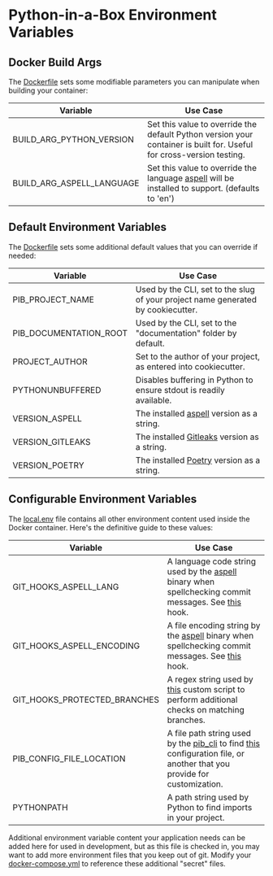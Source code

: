# Python-in-a-Box Environment Variables

## Docker Build Args

The [Dockerfile](../{{cookiecutter.project_slug}}/assets/Dockerfile) sets some modifiable parameters you can manipulate when building your container:

| Variable                     | Use Case                                                                                                              |
|------------------------------|-----------------------------------------------------------------------------------------------------------------------|
| BUILD_ARG_PYTHON_VERSION     | Set this value to override the default Python version your container is built for.  Useful for cross-version testing. |
| BUILD_ARG_ASPELL_LANGUAGE    | Set this value to override the language [aspell](http://aspell.net/) will be installed to support. (defaults to 'en') |

## Default Environment Variables

The [Dockerfile](../{{cookiecutter.project_slug}}/assets/Dockerfile) sets some additional default values that you can override if needed:

| Variable                     | Use Case                                                                               |
|------------------------------|----------------------------------------------------------------------------------------|
| PIB_PROJECT_NAME             | Used by the CLI, set to the slug of your project name generated by cookiecutter.       |
| PIB_DOCUMENTATION_ROOT       | Used by the CLI, set to the "documentation" folder by default.                         |
| PROJECT_AUTHOR               | Set to the author of your project, as entered into cookiecutter.                       |
| PYTHONUNBUFFERED             | Disables buffering in Python to ensure stdout is readily available.                    |
| VERSION_ASPELL               | The installed [aspell](http://aspell.net/) version as a string.                        |
| VERSION_GITLEAKS             | The installed [Gitleaks](https://github.com/zricethezav/gitleaks) version as a string. |
| VERSION_POETRY               | The installed [Poetry](https://python-poetry.org/) version as a string.                |

## Configurable Environment Variables

The [local.env](../{{cookiecutter.project_slug}}/assets/local.env) file contains all other environment content used inside the Docker container.  Here's the definitive guide to these values:

| Variable                     | Use Case                                                                                                                                                                                                       |
|------------------------------|----------------------------------------------------------------------------------------------------------------------------------------------------------------------------------------------------------------|
| GIT_HOOKS_ASPELL_LANG        | A language code string used by the [aspell](http://aspell.net/) binary when spellchecking commit messages. See [this](../{{cookiecutter.project_slug}}/scripts/hooks/check_spelling.sh) hook.                  |
| GIT_HOOKS_ASPELL_ENCODING    | A file encoding string by the [aspell](http://aspell.net/) binary when spellchecking commit messages. See [this](../{{cookiecutter.project_slug}}/scripts/hooks/check_spelling.sh) hook.                       |
| GIT_HOOKS_PROTECTED_BRANCHES | A regex string used by [this](../{{cookiecutter.project_slug}}/scripts/hooks/protected_branches.sh) custom script to perform additional checks on matching branches.                                           |
| PIB_CONFIG_FILE_LOCATION     | A file path string used by the [pib_cli](https://pypi.org/project/pib-cli/) to find [this](../{{cookiecutter.project_slug}}/assets/cli.yml) configuration file, or another that you provide for customization. |
| PYTHONPATH                   | A path string used by Python to find imports in your project.                                                                                                                                                  |

Additional environment variable content your application needs can be added here for used in development, but as this file is checked in, you may want to add more environment files that you keep out of git.  Modify your [docker-compose.yml](../{{cookiecutter.project_slug}}/docker-compose.yml) to reference these additional "secret" files.
